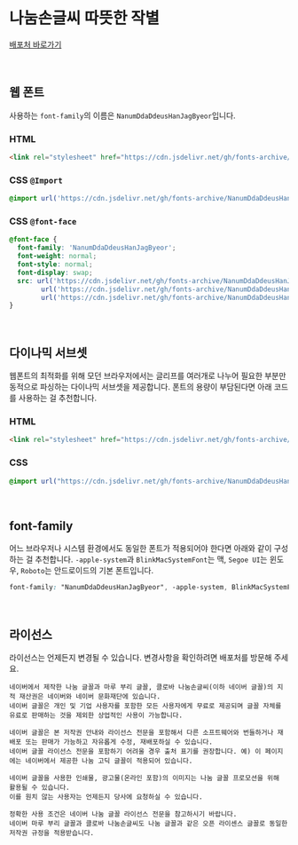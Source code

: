 # 나눔손글씨 따뜻한 작별

[배포처 바로가기](https://hangeul.naver.com/fonts/search?f=clova)

&nbsp;

## 웹 폰트

사용하는 `font-family`의 이름은 `NanumDdaDdeusHanJagByeor`입니다.

### HTML

```html
<link rel="stylesheet" href="https://cdn.jsdelivr.net/gh/fonts-archive/NanumDdaDdeusHanJagByeor/NanumDdaDdeusHanJagByeor.css" type="text/css"/>
```

### CSS `@Import`

```css
@import url('https://cdn.jsdelivr.net/gh/fonts-archive/NanumDdaDdeusHanJagByeor/NanumDdaDdeusHanJagByeor.css');
```

### CSS `@font-face`

```css
@font-face {
  font-family: 'NanumDdaDdeusHanJagByeor';
  font-weight: normal;
  font-style: normal;
  font-display: swap;
  src: url('https://cdn.jsdelivr.net/gh/fonts-archive/NanumDdaDdeusHanJagByeor/NanumDdaDdeusHanJagByeor.woff2') format('woff2'),
        url('https://cdn.jsdelivr.net/gh/fonts-archive/NanumDdaDdeusHanJagByeor/NanumDdaDdeusHanJagByeor.woff') format('woff'),
        url('https://cdn.jsdelivr.net/gh/fonts-archive/NanumDdaDdeusHanJagByeor/NanumDdaDdeusHanJagByeor.ttf') format('truetype');
}
```

&nbsp;

## 다이나믹 서브셋

웹폰트의 최적화를 위해 모던 브라우저에서는 글리프를 여러개로 나누어 필요한 부분만 동적으로 파싱하는 다이나믹 서브셋을 제공합니다. 폰트의 용량이 부담된다면 아래 코드를 사용하는 걸 추천합니다.

### HTML

```html
<link rel="stylesheet" href="https://cdn.jsdelivr.net/gh/fonts-archive/NanumDdaDdeusHanJagByeor/subsets/NanumDdaDdeusHanJagByeor-dynamic-subset.css" type="text/css"/>
```

### CSS

```css
@import url("https://cdn.jsdelivr.net/gh/fonts-archive/NanumDdaDdeusHanJagByeor/subsets/NanumDdaDdeusHanJagByeor-dynamic-subset.css");
```

&nbsp;

## font-family

어느 브라우저나 시스템 환경에서도 동일한 폰트가 적용되어야 한다면 아래와 같이 구성하는 걸 추천합니다. `-apple-system`과 `BlinkMacSystemFont`는 맥, `Segoe UI`는 윈도우, `Roboto`는 안드로이드의 기본 폰트입니다.

```css
font-family: "NanumDdaDdeusHanJagByeor", -apple-system, BlinkMacSystemFont, "Segoe UI",Roboto, Oxygen, Ubuntu, Cantarell, "Open Sans", "Helvetica Neue", sans-serif;
```

&nbsp;

## 라이선스

라이선스는 언제든지 변경될 수 있습니다. 변경사항을 확인하려면 배포처를 방문해 주세요.

```
네이버에서 제작한 나눔 글꼴과 마루 부리 글꼴, 클로바 나눔손글씨(이하 네이버 글꼴)의 지적 재산권은 네이버와 네이버 문화재단에 있습니다.
네이버 글꼴은 개인 및 기업 사용자를 포함한 모든 사용자에게 무료로 제공되며 글꼴 자체를 유료로 판매하는 것을 제외한 상업적인 사용이 가능합니다.

네이버 글꼴은 본 저작권 안내와 라이선스 전문을 포함해서 다른 소프트웨어와 번들하거나 재배포 또는 판매가 가능하고 자유롭게 수정, 재배포하실 수 있습니다.
네이버 글꼴 라이선스 전문을 포함하기 어려울 경우 출처 표기를 권장합니다. 예) 이 페이지에는 네이버에서 제공한 나눔 고딕 글꼴이 적용되어 있습니다.

네이버 글꼴을 사용한 인쇄물, 광고물(온라인 포함)의 이미지는 나눔 글꼴 프로모션을 위해 활용될 수 있습니다.
이를 원치 않는 사용자는 언제든지 당사에 요청하실 수 있습니다.

정확한 사용 조건은 네이버 나눔 글꼴 라이선스 전문을 참고하시기 바랍니다.
네이버 마루 부리 글꼴과 클로바 나눔손글씨도 나눔 글꼴과 같은 오픈 라이센스 글꼴로 동일한 저작권 규정을 적용받습니다.
```
